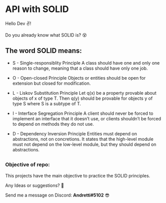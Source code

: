 # API with SOLID

Hello Dev ✌!

Do you already know what SOLID is? 😵

## The word SOLID means:

- S - Single-responsiblity Principle
A class should have one and only one reason to change, meaning that a class should have only one job.

- O - Open-closed Principle
 Objects or entities should be open for extension but closed for modification.
 
- L - Liskov Substitution Principle
Let q(x) be a property provable about objects of x of type T. Then q(y) should be provable for objects y of type S where S is a subtype of T.

- I - Interface Segregation Principle
A client should never be forced to implement an interface that it doesn’t use, or clients shouldn’t be forced to depend on methods they do not use.

- D - Dependency Inversion Principle
Entities must depend on abstractions, not on concretions. It states that the high-level module must not depend on the low-level module, but they should depend on abstractions.

##

### Objective of repo:
This projects have the main objective to practice the SOLID principles.

Any Ideas or suggestions? 🚀

Send me a message on Discord: **Andretti#5102**
😎




